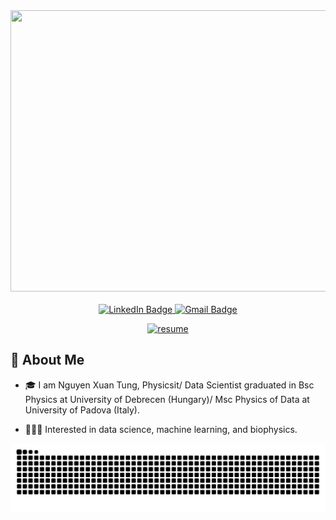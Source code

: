 <div id="header" align="center">
  <img src="https://media.giphy.com/media/SWoSkN6DxTszqIKEqv/giphy.gif" width="750" height="450"/>
</div>

 
  
<div id="header" align="center">
 <div id="badges">
<img src="https://komarev.com/ghpvc/?username=Tungcg1906&style=flat-square&color=blue" alt=""/>
</div>
  </div>


<div id="header" align="center">
<div id="badges">
  <a href="https://linkedin.com/in/tungnguyen1998">
    <img src="https://img.shields.io/badge/LinkedIn-blue?style=for-the-badge&logo=linkedin&logoColor=white" alt="LinkedIn Badge"/>
  </a>
  
<a href="mailto:tungcg1906@gmail.com">
  <img src="https://img.shields.io/badge/Gmail-red?style=for-the-badge&logo=Gmail&logoColor=white" alt="Gmail Badge"/>
</a>



  [![resume](https://img.shields.io/badge/Resume-4285F4?style=for-the-badge&logo=read-the-docs&logoColor=white)](https://tungcg1906.github.io/Digital_CV.github.io/)
  
</div>
</div>

## 🚀 About Me
 
- 🎓 I am Nguyen Xuan Tung, Physicsit/ Data Scientist graduated in Bsc Physics at University of Debrecen (Hungary)/ Msc Physics of Data at University of Padova (Italy).

- 👩🏻‍💻 Interested in data science,  machine learning, and biophysics. 


![Snake animation](https://github.com/GuillaumeFalourd/GuillaumeFalourd/blob/output/github-contribution-grid-snake.svg)



<!--
**Tungcg1906/Tungcg1906** is a ✨ _special_ ✨ repository because its `README.md` (this file) appears on your GitHub profile.

Here are some ideas to get you started:

- 🔭 I’m currently ...
- 🌱 I’m currently learning ...
- 👯 I’m looking to collaborate on ...
- 🤔 I’m looking for help with ...
- 💬 Ask me about ...
- 📫 How to reach me: ...
- 😄 Pronouns: ...
- ⚡ Fun fact: ...
-->
